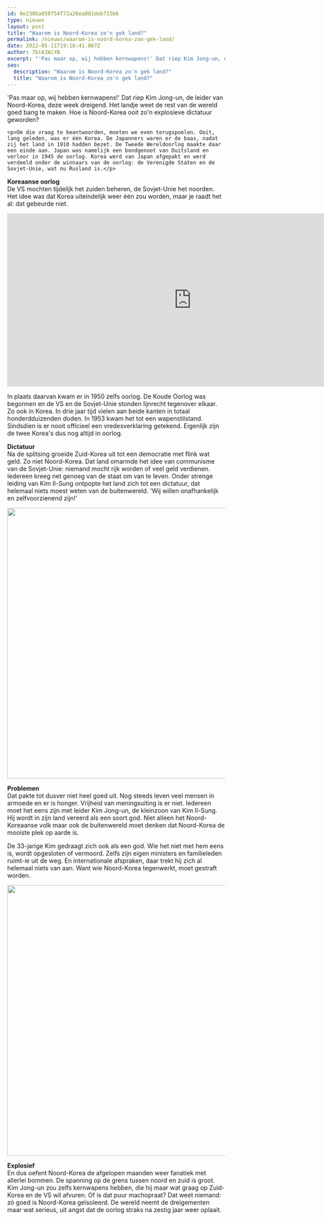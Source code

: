 ```yaml
---
id: 0e230ba850754f72a26ea881deb715b6
type: nieuws
layout: post
title: "Waarom is Noord-Korea zo'n gek land?"
permalink: /nieuws/waarom-is-noord-korea-zon-gek-land/
date: 2022-05-11T19:16:41.067Z
author: 7biA1WiYB
excerpt: "'Pas maar op, wij hebben kernwapens!' Dat riep Kim Jong-un, de leider van Noord-Korea, deze week dreigend. Het landje weet de rest van de wereld goed bang te maken. Hoe is Noord-Korea ooit zo'n explosieve dictatuur geworden?  "
seo:
  description: "Waarom is Noord-Korea zo'n gek land?"
  title: "Waarom is Noord-Korea zo'n gek land?"
---
```

'Pas maar op, wij hebben kernwapens!' Dat riep Kim Jong-un, de leider van Noord-Korea, deze week dreigend. Het landje weet de rest van de wereld goed bang te maken. Hoe is Noord-Korea ooit zo'n explosieve dictatuur geworden?  

    <p>Om die vraag te beantwoorden, moeten we even terugspoelen. Ooit, lang geleden, was er één Korea. De Japanners waren er de baas, nadat zij het land in 1910 hadden bezet. De Tweede Wereldoorlog maakte daar een einde aan. Japan was namelijk een bondgenoot van Duitsland en verloor in 1945 de oorlog. Korea werd van Japan afgepakt en werd verdeeld onder de winnaars van de oorlog: de Verenigde Staten en de Sovjet-Unie, wat nu Rusland is.</p>
<p><strong>Koreaanse oorlog </strong><br>De VS mochten tijdelijk het zuiden beheren, de Sovjet-Unie het noorden. Het idee was dat Korea uiteindelijk weer één zou worden, maar je raadt het al: dat gebeurde niet. </p>
<p><iframe allowfullscreen="" src="https://www.google.com/maps/embed?pb=!1m14!1m12!1m3!1d4551991.130748508!2d127.41691256413752!3d38.01668038629325!2m3!1f0!2f0!3f0!3m2!1i1024!2i768!4f13.1!5e0!3m2!1snl!2snl!4v1457535622847" frameborder="0" height="400" width="850"></iframe></p>
<p>In plaats daarvan kwam er in 1950 zelfs oorlog. De Koude Oorlog was begonnen en de VS en de Sovjet-Unie stonden lijnrecht tegenover elkaar. Zo ook in Korea. In drie jaar tijd vielen aan beide kanten in totaal honderdduizenden doden. In 1953 kwam het tot een wapenstilstand. Sindsdien is er nooit officieel een vredesverklaring getekend. Eigenlijk zijn de twee Korea's dus nog altijd in oorlog.</p>
<p><b>Dictatuur</b><br>Na de splitsing groeide Zuid-Korea uit tot een democratie met flink wat geld. Zo niet Noord-Korea. Dat land omarmde het idee van communisme van de Sovjet-Unie: niemand mocht rijk worden of veel geld verdienen. Iedereen kreeg net genoeg van de staat om van te leven. Onder strenge leiding van Kim Il-Sung ontpopte het land zich tot een dictatuur, dat helemaal niets moest weten van de buitenwereld. 'Wij willen onafhankelijk en zelfvoorzienend zijn!'</p>
<p><div class="media media-element-container media-default"><div id="file-16737" class="file file-image file-image-jpeg">

        
  
  <div class="content">
    <img title="Beeld: AFP" height="625" width="1328" class="media-element file-default" src="https://7dagen.netlify.app/sites/default/files/northkorea02.jpg" alt="">  </div>

  
</div>
</div>
<p><strong>Problemen</strong><br>Dat pakte tot dusver niet heel goed uit. Nog steeds leven veel mensen in armoede en er is honger. Vrijheid van meningsuiting is er niet. Iedereen moet het eens zijn met leider Kim Jong-un, de kleinzoon van Kim Il-Sung. Hij wordt in zijn land vereerd als een soort god. Niet alleen het Noord-Koreaanse volk maar ook de buitenwereld moet denken dat Noord-Korea de mooiste plek op aarde is.</p>
<p>De 33-jarige Kim gedraagt zich ook als een god. Wie het niet met hem eens is, wordt opgesloten of vermoord. Zelfs zijn eigen ministers en familieleden ruimt-ie uit de weg. En internationale afspraken, daar trekt hij zich al helemaal niets van aan. Want wie Noord-Korea tegenwerkt, moet gestraft worden.</p>
<p><div class="media media-element-container media-default"><div id="file-16738" class="file file-image file-image-jpeg">

        
  
  <div class="content">
    <img title="Beeld: EPA" height="625" width="1328" class="media-element file-default" src="https://7dagen.netlify.app/sites/default/files/northkorea03.jpg" alt="">  </div>

  
</div>
</div>
<p><strong>Explosief</strong><br>En dus oefent Noord-Korea de afgelopen maanden weer fanatiek met allerlei bommen. De spanning op de grens tussen noord en zuid is groot. Kim Jong-un zou zelfs kernwapens hebben, die hij maar wat graag op Zuid-Korea en de VS wil afvuren. Of is dat puur machopraat? Dat weet niemand: zó goed is Noord-Korea geïsoleerd. De wereld neemt de dreigementen maar wat serieus, uit angst dat de oorlog straks na zestig jaar weer oplaait.</p>  
